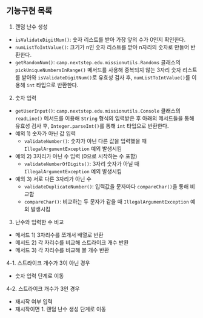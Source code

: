## 기능구현 목록

1. 랜덤 난수 생성
  - `isValidateDigitNum()`: 숫자 리스트를 받아 가장 앞의 수가 0인지 확인한다.
  - `numListToIntValue()`: 크기가 n인 숫자 리스트를 받아 n자리의 숫자로 만들어 반환한다.
  - `getRandomNum()`: `camp.nextstep.edu.missionutils.Randoms` 클래스의 `pickUniqueNumbersInRange()` 메서드를 사용해 중복되지 않는 3자리 숫자 리스트를 받아와 `isValidateDigitNum()`로 유효성 검사 후, `numListToIntValue()`를 이용해 `int` 타입으로 반환한다. 

2. 숫자 입력
  - `getUserInput()`: `camp.nextstep.edu.missionutils.Console` 클래스의 `readLine()` 메서드를 이용해 `String` 형식의 입력받은 후 아래의 메서드들을 통해 유효성 검사 후, `Integer.parseInt()`를 통해 `int` 타입으로 반환한다.
  - 예외 1) 숫자가 아닌 값 입력
    - `validateNumber()`: 숫자가 아닌 다른 값을 입력했을 때 `IllegalArgumentException` 예외 발생시킴
  - 예외 2) 3자리가 아닌 수 입력 (0으로 시작하는 수 포함)
    - `validateNumberOfDigits()`: 3자리 숫자가 아닐 때 `IllegalArgumentException` 예외 발생시킴
  - 예외 3) 서로 다른 3자리가 아닌 수
    - `validateDuplicateNumber()`: 입력값을 문자마다 `compareChar()`을 통해 비교함
    - `compareChar()`: 비교하는 두 문자가 같을 때 `IllegalArgumentException` 예외 발생시킴

3. 난수와 입력한 수 비교
  - 메서드 1) 3자리수를 쪼개서 배열로 반환
  - 메서드 2) 각 자리수를 비교해 스트라이크 개수 반환
  - 메서드 3) 각 자리수를 비교해 볼 개수 반환

4-1. 스트라이크 개수가 3이 아닌 경우 
  - 숫자 입력 단계로 이동

4-2. 스트라이크 개수가 3인 경우
  - 재시작 여부 입력
  - 재시작이면 1. 랜덤 난수 생성 단계로 이동

